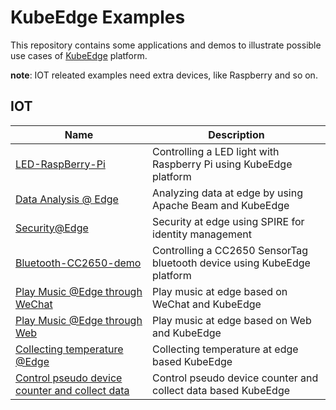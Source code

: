 # KubeEdge Examples

This repository contains some applications and demos to illustrate possible use cases of [KubeEdge](https://github.com/kubeedge/kubeedge) platform.

**note**:
IOT releated examples need extra devices, like Raspberry and so on.

## IOT

|Name | Description |
|---|---|
|  [LED-RaspBerry-Pi](led-raspberrypi/README.md)     |Controlling a LED light with Raspberry Pi using KubeEdge platform
|[Data Analysis @ Edge](KE-Apache-Beam-Analysis/README.md) | Analyzing data at edge by using Apache Beam and KubeEdge
| [Security@Edge](security-demo/README.md) | Security at edge using SPIRE for identity management
[Bluetooth-CC2650-demo](bluetooth-CC2650-demo/README.md)     |Controlling a CC2650 SensorTag bluetooth device using KubeEdge platform
| [Play Music @Edge through WeChat](kubeedge-wechat-demo/README.md) | Play music at edge based on WeChat and KubeEdge
| [Play Music @Edge through Web](kubeedge-web-demo/README.md) | Play music at edge based on Web and KubeEdge
| [Collecting temperature @Edge](kubeedge-temperature-demo/README.md) | Collecting temperature at edge based KubeEdge
| [Control pseudo device counter and collect data](kubeedge-counter-demo/README.md) | Control pseudo device counter and collect data based KubeEdge
